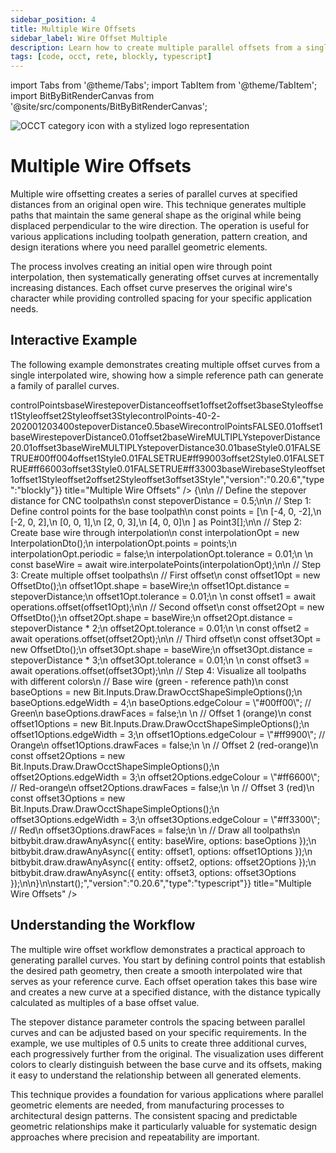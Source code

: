 ```yaml
---
sidebar_position: 4
title: Multiple Wire Offsets
sidebar_label: Wire Offset Multiple
description: Learn how to create multiple parallel offsets from a single open wire using OCCT operations for various design and manufacturing applications.
tags: [code, occt, rete, blockly, typescript]
---
```


import Tabs from '@theme/Tabs';
import TabItem from '@theme/TabItem';
import BitByBitRenderCanvas from '@site/src/components/BitByBitRenderCanvas';

<img 
  class="category-icon-small" 
  src="https://s.bitbybit.dev/assets/icons/white/occt-icon.svg" 
  alt="OCCT category icon with a stylized logo representation" 
  title="OCCT category icon" />

# Multiple Wire Offsets

Multiple wire offsetting creates a series of parallel curves at specified distances from an original open wire. This technique generates multiple paths that maintain the same general shape as the original while being displaced perpendicular to the wire direction. The operation is useful for various applications including toolpath generation, pattern creation, and design iterations where you need parallel geometric elements.

The process involves creating an initial open wire through point interpolation, then systematically generating offset curves at incrementally increasing distances. Each offset curve preserves the original wire's character while providing controlled spacing for your specific application needs.

## Interactive Example

The following example demonstrates creating multiple offset curves from a single interpolated wire, showing how a simple reference path can generate a family of parallel curves.

<Tabs>

<TabItem value="rete" label="Rete">
<BitByBitRenderCanvas
    requireManualStart={true}
    script={{"script":"{\"id\":\"rete-v2-json\",\"nodes\":{\"38ab4551ee8c1af6\":{\"id\":\"38ab4551ee8c1af6\",\"name\":\"bitbybit.lists.createList\",\"customName\":\"create list\",\"data\":{},\"inputs\":{\"listElements\":{\"connections\":[{\"node\":\"p1\",\"output\":\"result\",\"data\":{}},{\"node\":\"p2\",\"output\":\"result\",\"data\":{}},{\"node\":\"p3\",\"output\":\"result\",\"data\":{}},{\"node\":\"p4\",\"output\":\"result\",\"data\":{}},{\"node\":\"p5\",\"output\":\"result\",\"data\":{}}]}},\"position\":[400,200]},\"p1\":{\"id\":\"p1\",\"name\":\"bitbybit.vector.vectorXYZ\",\"customName\":\"point 1\",\"async\":false,\"drawable\":true,\"data\":{\"genericNodeData\":{\"hide\":true,\"oneOnOne\":false,\"flatten\":0,\"forceExecution\":false},\"x\":-4,\"y\":0,\"z\":-2},\"inputs\":{},\"position\":[-190.80902171677602,-389.40998864339485]},\"p2\":{\"id\":\"p2\",\"name\":\"bitbybit.vector.vectorXYZ\",\"customName\":\"point 2\",\"async\":false,\"drawable\":true,\"data\":{\"genericNodeData\":{\"hide\":true,\"oneOnOne\":false,\"flatten\":0,\"forceExecution\":false},\"x\":-2,\"y\":0,\"z\":2},\"inputs\":{},\"position\":[-184.48746508777663,-51.45988709568172]},\"p3\":{\"id\":\"p3\",\"name\":\"bitbybit.vector.vectorXYZ\",\"customName\":\"point 3\",\"async\":false,\"drawable\":true,\"data\":{\"genericNodeData\":{\"hide\":true,\"oneOnOne\":false,\"flatten\":0,\"forceExecution\":false},\"x\":0,\"y\":0,\"z\":1},\"inputs\":{},\"position\":[-182.69518017759944,284.6979295418542]},\"p4\":{\"id\":\"p4\",\"name\":\"bitbybit.vector.vectorXYZ\",\"customName\":\"point 4\",\"async\":false,\"drawable\":true,\"data\":{\"genericNodeData\":{\"hide\":true,\"oneOnOne\":false,\"flatten\":0,\"forceExecution\":false},\"x\":2,\"y\":0,\"z\":3},\"inputs\":{},\"position\":[-178.16590845877727,621.8445930263844]},\"p5\":{\"id\":\"p5\",\"name\":\"bitbybit.vector.vectorXYZ\",\"customName\":\"point 5\",\"async\":false,\"drawable\":true,\"data\":{\"genericNodeData\":{\"hide\":true,\"oneOnOne\":false,\"flatten\":0,\"forceExecution\":false},\"x\":4,\"y\":0,\"z\":0},\"inputs\":{},\"position\":[-177.78626190144908,960.9248052563768]},\"basewire\":{\"id\":\"basewire\",\"name\":\"bitbybit.occt.shapes.wire.interpolatePoints\",\"customName\":\"base wire\",\"async\":true,\"drawable\":true,\"data\":{\"genericNodeData\":{\"hide\":true,\"oneOnOne\":false,\"flatten\":0,\"forceExecution\":false},\"periodic\":false,\"tolerance\":0.01},\"inputs\":{\"points\":{\"connections\":[{\"node\":\"38ab4551ee8c1af6\",\"output\":\"list\",\"data\":{}}]}},\"position\":[798.0752802442432,7.828210074300614]},\"e80cf9124defa4d4\":{\"id\":\"e80cf9124defa4d4\",\"name\":\"bitbybit.math.numberSlider\",\"customName\":\"number slider\",\"data\":{\"options\":{\"min\":0.1,\"max\":2,\"step\":0.1,\"width\":300,\"updateOnDrag\":false},\"number\":2},\"inputs\":{},\"position\":[507.72512479553654,683.9608294997644]},\"offset1\":{\"id\":\"offset1\",\"name\":\"bitbybit.occt.operations.offset\",\"customName\":\"offset 1\",\"async\":true,\"drawable\":true,\"data\":{\"genericNodeData\":{\"hide\":true,\"oneOnOne\":false,\"flatten\":0,\"forceExecution\":false},\"distance\":0.2,\"tolerance\":0.01},\"inputs\":{\"shape\":{\"connections\":[{\"node\":\"basewire\",\"output\":\"result\",\"data\":{}}]},\"distance\":{\"connections\":[{\"node\":\"e80cf9124defa4d4\",\"output\":\"result\",\"data\":{}}]}},\"position\":[1221.466307302009,35.9679552097118]},\"multiply2\":{\"id\":\"multiply2\",\"name\":\"bitbybit.math.twoNrOperation\",\"customName\":\"distance x2\",\"async\":false,\"drawable\":false,\"data\":{\"genericNodeData\":{\"hide\":false,\"oneOnOne\":false,\"flatten\":0,\"forceExecution\":false},\"first\":1,\"second\":1,\"operation\":\"multiply\"},\"inputs\":{\"first\":{\"connections\":[{\"node\":\"e80cf9124defa4d4\",\"output\":\"result\",\"data\":{}}]},\"second\":{\"connections\":[{\"node\":\"two\",\"output\":\"result\",\"data\":{}}]}},\"position\":[1224.7781345357528,420.76788306204287]},\"multiply3\":{\"id\":\"multiply3\",\"name\":\"bitbybit.math.twoNrOperation\",\"customName\":\"distance x3\",\"async\":false,\"drawable\":false,\"data\":{\"genericNodeData\":{\"hide\":false,\"oneOnOne\":false,\"flatten\":0,\"forceExecution\":false},\"first\":1,\"second\":1,\"operation\":\"multiply\"},\"inputs\":{\"first\":{\"connections\":[{\"node\":\"e80cf9124defa4d4\",\"output\":\"result\",\"data\":{}}]},\"second\":{\"connections\":[{\"node\":\"three\",\"output\":\"result\",\"data\":{}}]}},\"position\":[1223.336847020343,763.5274114633796]},\"two\":{\"id\":\"two\",\"name\":\"bitbybit.math.number\",\"customName\":\"2\",\"async\":false,\"drawable\":false,\"data\":{\"genericNodeData\":{\"hide\":false,\"oneOnOne\":false,\"flatten\":0,\"forceExecution\":false},\"number\":2},\"inputs\":{},\"position\":[794.9971478885859,358.9193706214926]},\"three\":{\"id\":\"three\",\"name\":\"bitbybit.math.number\",\"customName\":\"3\",\"async\":false,\"drawable\":false,\"data\":{\"genericNodeData\":{\"hide\":false,\"oneOnOne\":false,\"flatten\":0,\"forceExecution\":false},\"number\":3},\"inputs\":{},\"position\":[776.7709280853388,864.3650074471401]},\"offset2\":{\"id\":\"offset2\",\"name\":\"bitbybit.occt.operations.offset\",\"customName\":\"offset 2\",\"async\":true,\"drawable\":true,\"data\":{\"genericNodeData\":{\"hide\":true,\"oneOnOne\":false,\"flatten\":0,\"forceExecution\":false},\"distance\":0.2,\"tolerance\":0.01},\"inputs\":{\"shape\":{\"connections\":[{\"node\":\"basewire\",\"output\":\"result\",\"data\":{}}]},\"distance\":{\"connections\":[{\"node\":\"multiply2\",\"output\":\"result\",\"data\":{}}]}},\"position\":[1753.5553421737566,-819.7376021048046]},\"offset3\":{\"id\":\"offset3\",\"name\":\"bitbybit.occt.operations.offset\",\"customName\":\"offset 3\",\"async\":true,\"drawable\":true,\"data\":{\"genericNodeData\":{\"hide\":true,\"oneOnOne\":false,\"flatten\":0,\"forceExecution\":false},\"distance\":0.2,\"tolerance\":0.01},\"inputs\":{\"shape\":{\"connections\":[{\"node\":\"basewire\",\"output\":\"result\",\"data\":{}}]},\"distance\":{\"connections\":[{\"node\":\"multiply3\",\"output\":\"result\",\"data\":{}}]}},\"position\":[1755.7551374986147,-412.67129767464064]},\"basestyle\":{\"id\":\"basestyle\",\"name\":\"bitbybit.draw.optionsOcctShapeSimple\",\"customName\":\"base wire style\",\"async\":false,\"drawable\":false,\"data\":{\"genericNodeData\":{\"hide\":false,\"oneOnOne\":false,\"flatten\":0,\"forceExecution\":false},\"precision\":0.01,\"drawFaces\":false,\"faceColour\":\"#ff0000\",\"drawEdges\":true,\"edgeColour\":\"#00ff00\",\"edgeWidth\":10},\"inputs\":{},\"position\":[2185.479415729077,24.660799545770598]},\"offset1style\":{\"id\":\"offset1style\",\"name\":\"bitbybit.draw.optionsOcctShapeSimple\",\"customName\":\"offset 1 style\",\"async\":false,\"drawable\":false,\"data\":{\"genericNodeData\":{\"hide\":false,\"oneOnOne\":false,\"flatten\":0,\"forceExecution\":false},\"precision\":0.01,\"drawFaces\":false,\"faceColour\":\"#ff0000\",\"drawEdges\":true,\"edgeColour\":\"#ff9900\",\"edgeWidth\":10},\"inputs\":{},\"position\":[2185.41761280114,479.95843456556105]},\"offset2style\":{\"id\":\"offset2style\",\"name\":\"bitbybit.draw.optionsOcctShapeSimple\",\"customName\":\"offset 2 style\",\"async\":false,\"drawable\":false,\"data\":{\"genericNodeData\":{\"hide\":false,\"oneOnOne\":false,\"flatten\":0,\"forceExecution\":false},\"precision\":0.01,\"drawFaces\":false,\"faceColour\":\"#ff0000\",\"drawEdges\":true,\"edgeColour\":\"#ff6600\",\"edgeWidth\":10},\"inputs\":{},\"position\":[2189.911568561141,949.1264124123878]},\"offset3style\":{\"id\":\"offset3style\",\"name\":\"bitbybit.draw.optionsOcctShapeSimple\",\"customName\":\"offset 3 style\",\"async\":false,\"drawable\":false,\"data\":{\"genericNodeData\":{\"hide\":false,\"oneOnOne\":false,\"flatten\":0,\"forceExecution\":false},\"precision\":0.01,\"drawFaces\":false,\"faceColour\":\"#ff0000\",\"drawEdges\":true,\"edgeColour\":\"#ff3300\",\"edgeWidth\":10},\"inputs\":{},\"position\":[2198.7405582664474,1412.2906772596061]},\"drawbase\":{\"id\":\"drawbase\",\"name\":\"bitbybit.draw.drawAnyAsync\",\"customName\":\"draw base wire\",\"async\":true,\"drawable\":true,\"data\":{\"genericNodeData\":{\"hide\":false,\"oneOnOne\":false,\"flatten\":0,\"forceExecution\":false}},\"inputs\":{\"entity\":{\"connections\":[{\"node\":\"basewire\",\"output\":\"result\",\"data\":{}}]},\"options\":{\"connections\":[{\"node\":\"basestyle\",\"output\":\"result\",\"data\":{}}]}},\"position\":[2962.5743950324195,-338.5447476522748]},\"drawoffset1\":{\"id\":\"drawoffset1\",\"name\":\"bitbybit.draw.drawAnyAsync\",\"customName\":\"draw offset 1\",\"async\":true,\"drawable\":true,\"data\":{\"genericNodeData\":{\"hide\":false,\"oneOnOne\":false,\"flatten\":0,\"forceExecution\":false}},\"inputs\":{\"entity\":{\"connections\":[{\"node\":\"offset1\",\"output\":\"result\",\"data\":{}}]},\"options\":{\"connections\":[{\"node\":\"offset1style\",\"output\":\"result\",\"data\":{}}]}},\"position\":[2966.944744936546,20.383033435246347]},\"drawoffset2\":{\"id\":\"drawoffset2\",\"name\":\"bitbybit.draw.drawAnyAsync\",\"customName\":\"draw offset 2\",\"async\":true,\"drawable\":true,\"data\":{\"genericNodeData\":{\"hide\":false,\"oneOnOne\":false,\"flatten\":0,\"forceExecution\":false}},\"inputs\":{\"entity\":{\"connections\":[{\"node\":\"offset2\",\"output\":\"result\",\"data\":{}}]},\"options\":{\"connections\":[{\"node\":\"offset2style\",\"output\":\"result\",\"data\":{}}]}},\"position\":[2968.163145515878,374.15611583371833]},\"drawoffset3\":{\"id\":\"drawoffset3\",\"name\":\"bitbybit.draw.drawAnyAsync\",\"customName\":\"draw offset 3\",\"async\":true,\"drawable\":true,\"data\":{\"genericNodeData\":{\"hide\":false,\"oneOnOne\":false,\"flatten\":0,\"forceExecution\":false}},\"inputs\":{\"entity\":{\"connections\":[{\"node\":\"offset3\",\"output\":\"result\",\"data\":{}}]},\"options\":{\"connections\":[{\"node\":\"offset3style\",\"output\":\"result\",\"data\":{}}]}},\"position\":[2971.5181616038944,746.5142215618604]}}}","version":"0.20.6","type":"rete"}}
    title="Multiple Wire Offsets"
    />
</TabItem>

<TabItem value="blockly" label="Blockly">
<BitByBitRenderCanvas
    requireManualStart={true}
    script={{"script":"<xml xmlns=\"https://developers.google.com/blockly/xml\"><variables><variable id=\"controlPoints\">controlPoints</variable><variable id=\"baseWire\">baseWire</variable><variable id=\"stepoverDistance\">stepoverDistance</variable><variable id=\"offset1\">offset1</variable><variable id=\"offset2\">offset2</variable><variable id=\"offset3\">offset3</variable><variable id=\"baseStyle\">baseStyle</variable><variable id=\"offset1Style\">offset1Style</variable><variable id=\"offset2Style\">offset2Style</variable><variable id=\"offset3Style\">offset3Style</variable></variables><block type=\"variables_set\" id=\"points_list\" x=\"50\" y=\"50\"><field name=\"VAR\" id=\"controlPoints\">controlPoints</field><value name=\"VALUE\"><block type=\"lists_create_with\" id=\"points_create\"><mutation items=\"5\"></mutation><value name=\"ADD0\"><block type=\"bitbybit.point.pointXYZ\" id=\"p1\"><value name=\"X\"><block type=\"math_number\" id=\"p1_x\"><field name=\"NUM\">-4</field></block></value><value name=\"Y\"><block type=\"math_number\" id=\"p1_y\"><field name=\"NUM\">0</field></block></value><value name=\"Z\"><block type=\"math_number\" id=\"p1_z\"><field name=\"NUM\">-2</field></block></value></block></value><value name=\"ADD1\"><block type=\"bitbybit.point.pointXYZ\" id=\"p2\"><value name=\"X\"><block type=\"math_number\" id=\"p2_x\"><field name=\"NUM\">-2</field></block></value><value name=\"Y\"><block type=\"math_number\" id=\"p2_y\"><field name=\"NUM\">0</field></block></value><value name=\"Z\"><block type=\"math_number\" id=\"p2_z\"><field name=\"NUM\">2</field></block></value></block></value><value name=\"ADD2\"><block type=\"bitbybit.point.pointXYZ\" id=\"p3\"><value name=\"X\"><block type=\"math_number\" id=\"p3_x\"><field name=\"NUM\">0</field></block></value><value name=\"Y\"><block type=\"math_number\" id=\"p3_y\"><field name=\"NUM\">0</field></block></value><value name=\"Z\"><block type=\"math_number\" id=\"p3_z\"><field name=\"NUM\">1</field></block></value></block></value><value name=\"ADD3\"><block type=\"bitbybit.point.pointXYZ\" id=\"p4\"><value name=\"X\"><block type=\"math_number\" id=\"p4_x\"><field name=\"NUM\">2</field></block></value><value name=\"Y\"><block type=\"math_number\" id=\"p4_y\"><field name=\"NUM\">0</field></block></value><value name=\"Z\"><block type=\"math_number\" id=\"p4_z\"><field name=\"NUM\">3</field></block></value></block></value><value name=\"ADD4\"><block type=\"bitbybit.point.pointXYZ\" id=\"p5\"><value name=\"X\"><block type=\"math_number\" id=\"p5_x\"><field name=\"NUM\">4</field></block></value><value name=\"Y\"><block type=\"math_number\" id=\"p5_y\"><field name=\"NUM\">0</field></block></value><value name=\"Z\"><block type=\"math_number\" id=\"p5_z\"><field name=\"NUM\">0</field></block></value></block></value></block></value><next><block type=\"variables_set\" id=\"stepover_set\" x=\"50\" y=\"150\"><field name=\"VAR\" id=\"stepoverDistance\">stepoverDistance</field><value name=\"VALUE\"><block type=\"math_number\" id=\"stepover_value\"><field name=\"NUM\">0.5</field></block></value><next><block type=\"variables_set\" id=\"base_wire_create\" x=\"50\" y=\"250\"><field name=\"VAR\" id=\"baseWire\">baseWire</field><value name=\"VALUE\"><block type=\"bitbybit.occt.shapes.wire.interpolatePoints\" id=\"base_wire\"><value name=\"Points\"><block type=\"variables_get\" id=\"get_points\"><field name=\"VAR\" id=\"controlPoints\">controlPoints</field></block></value><value name=\"Periodic\"><block type=\"logic_boolean\" id=\"base_periodic\"><field name=\"BOOL\">FALSE</field></block></value><value name=\"Tolerance\"><block type=\"math_number\" id=\"base_tolerance\"><field name=\"NUM\">0.01</field></block></value></block></value><next><block type=\"variables_set\" id=\"offset1_create\" x=\"50\" y=\"350\"><field name=\"VAR\" id=\"offset1\">offset1</field><value name=\"VALUE\"><block type=\"bitbybit.occt.operations.offset\" id=\"offset_1\"><value name=\"Shape\"><block type=\"variables_get\" id=\"get_base_wire\"><field name=\"VAR\" id=\"baseWire\">baseWire</field></block></value><value name=\"Distance\"><block type=\"variables_get\" id=\"get_stepover\"><field name=\"VAR\" id=\"stepoverDistance\">stepoverDistance</field></block></value><value name=\"Tolerance\"><block type=\"math_number\" id=\"offset1_tolerance\"><field name=\"NUM\">0.01</field></block></value></block></value><next><block type=\"variables_set\" id=\"offset2_create\" x=\"50\" y=\"450\"><field name=\"VAR\" id=\"offset2\">offset2</field><value name=\"VALUE\"><block type=\"bitbybit.occt.operations.offset\" id=\"offset_2\"><value name=\"Shape\"><block type=\"variables_get\" id=\"get_base_wire2\"><field name=\"VAR\" id=\"baseWire\">baseWire</field></block></value><value name=\"Distance\"><block type=\"math_arithmetic\" id=\"distance2\"><field name=\"OP\">MULTIPLY</field><value name=\"A\"><block type=\"variables_get\" id=\"get_stepover2\"><field name=\"VAR\" id=\"stepoverDistance\">stepoverDistance</field></block></value><value name=\"B\"><block type=\"math_number\" id=\"mult2\"><field name=\"NUM\">2</field></block></value></block></value><value name=\"Tolerance\"><block type=\"math_number\" id=\"offset2_tolerance\"><field name=\"NUM\">0.01</field></block></value></block></value><next><block type=\"variables_set\" id=\"offset3_create\" x=\"50\" y=\"550\"><field name=\"VAR\" id=\"offset3\">offset3</field><value name=\"VALUE\"><block type=\"bitbybit.occt.operations.offset\" id=\"offset_3\"><value name=\"Shape\"><block type=\"variables_get\" id=\"get_base_wire3\"><field name=\"VAR\" id=\"baseWire\">baseWire</field></block></value><value name=\"Distance\"><block type=\"math_arithmetic\" id=\"distance3\"><field name=\"OP\">MULTIPLY</field><value name=\"A\"><block type=\"variables_get\" id=\"get_stepover3\"><field name=\"VAR\" id=\"stepoverDistance\">stepoverDistance</field></block></value><value name=\"B\"><block type=\"math_number\" id=\"mult3\"><field name=\"NUM\">3</field></block></value></block></value><value name=\"Tolerance\"><block type=\"math_number\" id=\"offset3_tolerance\"><field name=\"NUM\">0.01</field></block></value></block></value><next><block type=\"variables_set\" id=\"base_style_create\" x=\"50\" y=\"650\"><field name=\"VAR\" id=\"baseStyle\">baseStyle</field><value name=\"VALUE\"><block type=\"bitbybit.draw.optionsOcctShapeSimple\" id=\"base_style\"><value name=\"Precision\"><block type=\"math_number\" id=\"base_precision\"><field name=\"NUM\">0.01</field></block></value><value name=\"DrawFaces\"><block type=\"logic_boolean\" id=\"base_drawfaces\"><field name=\"BOOL\">FALSE</field></block></value><value name=\"DrawEdges\"><block type=\"logic_boolean\" id=\"base_drawedges\"><field name=\"BOOL\">TRUE</field></block></value><value name=\"EdgeColour\"><block type=\"colour_picker\" id=\"base_edgecolor\"><field name=\"COLOUR\">#00ff00</field></block></value><value name=\"EdgeWidth\"><block type=\"math_number\" id=\"base_edgewidth\"><field name=\"NUM\">4</field></block></value></block></value><next><block type=\"variables_set\" id=\"offset1_style_create\" x=\"50\" y=\"750\"><field name=\"VAR\" id=\"offset1Style\">offset1Style</field><value name=\"VALUE\"><block type=\"bitbybit.draw.optionsOcctShapeSimple\" id=\"offset1_style\"><value name=\"Precision\"><block type=\"math_number\" id=\"offset1_precision\"><field name=\"NUM\">0.01</field></block></value><value name=\"DrawFaces\"><block type=\"logic_boolean\" id=\"offset1_drawfaces\"><field name=\"BOOL\">FALSE</field></block></value><value name=\"DrawEdges\"><block type=\"logic_boolean\" id=\"offset1_drawedges\"><field name=\"BOOL\">TRUE</field></block></value><value name=\"EdgeColour\"><block type=\"colour_picker\" id=\"offset1_edgecolor\"><field name=\"COLOUR\">#ff9900</field></block></value><value name=\"EdgeWidth\"><block type=\"math_number\" id=\"offset1_edgewidth\"><field name=\"NUM\">3</field></block></value></block></value><next><block type=\"variables_set\" id=\"offset2_style_create\" x=\"50\" y=\"850\"><field name=\"VAR\" id=\"offset2Style\">offset2Style</field><value name=\"VALUE\"><block type=\"bitbybit.draw.optionsOcctShapeSimple\" id=\"offset2_style\"><value name=\"Precision\"><block type=\"math_number\" id=\"offset2_precision\"><field name=\"NUM\">0.01</field></block></value><value name=\"DrawFaces\"><block type=\"logic_boolean\" id=\"offset2_drawfaces\"><field name=\"BOOL\">FALSE</field></block></value><value name=\"DrawEdges\"><block type=\"logic_boolean\" id=\"offset2_drawedges\"><field name=\"BOOL\">TRUE</field></block></value><value name=\"EdgeColour\"><block type=\"colour_picker\" id=\"offset2_edgecolor\"><field name=\"COLOUR\">#ff6600</field></block></value><value name=\"EdgeWidth\"><block type=\"math_number\" id=\"offset2_edgewidth\"><field name=\"NUM\">3</field></block></value></block></value><next><block type=\"variables_set\" id=\"offset3_style_create\" x=\"50\" y=\"950\"><field name=\"VAR\" id=\"offset3Style\">offset3Style</field><value name=\"VALUE\"><block type=\"bitbybit.draw.optionsOcctShapeSimple\" id=\"offset3_style\"><value name=\"Precision\"><block type=\"math_number\" id=\"offset3_precision\"><field name=\"NUM\">0.01</field></block></value><value name=\"DrawFaces\"><block type=\"logic_boolean\" id=\"offset3_drawfaces\"><field name=\"BOOL\">FALSE</field></block></value><value name=\"DrawEdges\"><block type=\"logic_boolean\" id=\"offset3_drawedges\"><field name=\"BOOL\">TRUE</field></block></value><value name=\"EdgeColour\"><block type=\"colour_picker\" id=\"offset3_edgecolor\"><field name=\"COLOUR\">#ff3300</field></block></value><value name=\"EdgeWidth\"><block type=\"math_number\" id=\"offset3_edgewidth\"><field name=\"NUM\">3</field></block></value></block></value><next><block type=\"bitbybit.draw.drawAnyAsyncNoReturn\" id=\"draw_base\" x=\"50\" y=\"1050\"><value name=\"Entity\"><block type=\"variables_get\" id=\"get_base_for_draw\"><field name=\"VAR\" id=\"baseWire\">baseWire</field></block></value><value name=\"Options\"><block type=\"variables_get\" id=\"get_base_style\"><field name=\"VAR\" id=\"baseStyle\">baseStyle</field></block></value><next><block type=\"bitbybit.draw.drawAnyAsyncNoReturn\" id=\"draw_offset1\" x=\"50\" y=\"1150\"><value name=\"Entity\"><block type=\"variables_get\" id=\"get_offset1_for_draw\"><field name=\"VAR\" id=\"offset1\">offset1</field></block></value><value name=\"Options\"><block type=\"variables_get\" id=\"get_offset1_style\"><field name=\"VAR\" id=\"offset1Style\">offset1Style</field></block></value><next><block type=\"bitbybit.draw.drawAnyAsyncNoReturn\" id=\"draw_offset2\" x=\"50\" y=\"1250\"><value name=\"Entity\"><block type=\"variables_get\" id=\"get_offset2_for_draw\"><field name=\"VAR\" id=\"offset2\">offset2</field></block></value><value name=\"Options\"><block type=\"variables_get\" id=\"get_offset2_style\"><field name=\"VAR\" id=\"offset2Style\">offset2Style</field></block></value><next><block type=\"bitbybit.draw.drawAnyAsyncNoReturn\" id=\"draw_offset3\" x=\"50\" y=\"1350\"><value name=\"Entity\"><block type=\"variables_get\" id=\"get_offset3_for_draw\"><field name=\"VAR\" id=\"offset3\">offset3</field></block></value><value name=\"Options\"><block type=\"variables_get\" id=\"get_offset3_style\"><field name=\"VAR\" id=\"offset3Style\">offset3Style</field></block></value></block></next></block></next></block></next></block></next></block></next></block></next></block></next></block></next></block></next></block></next></block></next></block></next></block></next></block></xml>","version":"0.20.6","type":"blockly"}}
    title="Multiple Wire Offsets"
    />
</TabItem>

<TabItem value="typescript" label="TypeScript">
<BitByBitRenderCanvas
    requireManualStart={true}
    script={{"script":"// Import required modules for wire creation and operations\nconst { wire } = bitbybit.occt.shapes;\nconst { operations } = bitbybit.occt;\n// Import DTOs for interpolation and offset operations\nconst { InterpolationDto, OffsetDto } = Bit.Inputs.OCCT;\ntype TopoDSWirePointer = Bit.Inputs.OCCT.TopoDSWirePointer;\ntype Point3 = Bit.Inputs.Base.Point3;\n\nconst start = async () => {\n\n    // Define the stepover distance for CNC toolpaths\n    const stepoverDistance = 0.5;\n\n    // Step 1: Define control points for the base toolpath\n    const points = [\n        [-4, 0, -2],\n        [-2, 0, 2],\n        [0, 0, 1],\n        [2, 0, 3],\n        [4, 0, 0]\n    ] as Point3[];\n\n    // Step 2: Create base wire through interpolation\n    const interpolationOpt = new InterpolationDto();\n    interpolationOpt.points = points;\n    interpolationOpt.periodic = false;\n    interpolationOpt.tolerance = 0.01;\n    \n    const baseWire = await wire.interpolatePoints(interpolationOpt);\n\n    // Step 3: Create multiple offset toolpaths\n    // First offset\n    const offset1Opt = new OffsetDto<TopoDSWirePointer, any>();\n    offset1Opt.shape = baseWire;\n    offset1Opt.distance = stepoverDistance;\n    offset1Opt.tolerance = 0.01;\n    \n    const offset1 = await operations.offset(offset1Opt);\n\n    // Second offset\n    const offset2Opt = new OffsetDto<TopoDSWirePointer, any>();\n    offset2Opt.shape = baseWire;\n    offset2Opt.distance = stepoverDistance * 2;\n    offset2Opt.tolerance = 0.01;\n    \n    const offset2 = await operations.offset(offset2Opt);\n\n    // Third offset\n    const offset3Opt = new OffsetDto<TopoDSWirePointer, any>();\n    offset3Opt.shape = baseWire;\n    offset3Opt.distance = stepoverDistance * 3;\n    offset3Opt.tolerance = 0.01;\n    \n    const offset3 = await operations.offset(offset3Opt);\n\n    // Step 4: Visualize all toolpaths with different colors\n    // Base wire (green - reference path)\n    const baseOptions = new Bit.Inputs.Draw.DrawOcctShapeSimpleOptions();\n    baseOptions.edgeWidth = 4;\n    baseOptions.edgeColour = \"#00ff00\"; // Green\n    baseOptions.drawFaces = false;\n    \n    // Offset 1 (orange)\n    const offset1Options = new Bit.Inputs.Draw.DrawOcctShapeSimpleOptions();\n    offset1Options.edgeWidth = 3;\n    offset1Options.edgeColour = \"#ff9900\"; // Orange\n    offset1Options.drawFaces = false;\n    \n    // Offset 2 (red-orange)\n    const offset2Options = new Bit.Inputs.Draw.DrawOcctShapeSimpleOptions();\n    offset2Options.edgeWidth = 3;\n    offset2Options.edgeColour = \"#ff6600\"; // Red-orange\n    offset2Options.drawFaces = false;\n    \n    // Offset 3 (red)\n    const offset3Options = new Bit.Inputs.Draw.DrawOcctShapeSimpleOptions();\n    offset3Options.edgeWidth = 3;\n    offset3Options.edgeColour = \"#ff3300\"; // Red\n    offset3Options.drawFaces = false;\n    \n    // Draw all toolpaths\n    bitbybit.draw.drawAnyAsync({ entity: baseWire, options: baseOptions });\n    bitbybit.draw.drawAnyAsync({ entity: offset1, options: offset1Options });\n    bitbybit.draw.drawAnyAsync({ entity: offset2, options: offset2Options });\n    bitbybit.draw.drawAnyAsync({ entity: offset3, options: offset3Options });\n\n}\n\nstart();","version":"0.20.6","type":"typescript"}}
    title="Multiple Wire Offsets"
    />
</TabItem>
</Tabs>

## Understanding the Workflow

The multiple wire offset workflow demonstrates a practical approach to generating parallel curves. You start by defining control points that establish the desired path geometry, then create a smooth interpolated wire that serves as your reference curve. Each offset operation takes this base wire and creates a new curve at a specified distance, with the distance typically calculated as multiples of a base offset value.

The stepover distance parameter controls the spacing between parallel curves and can be adjusted based on your specific requirements. In the example, we use multiples of 0.5 units to create three additional curves, each progressively further from the original. The visualization uses different colors to clearly distinguish between the base curve and its offsets, making it easy to understand the relationship between all generated elements.

This technique provides a foundation for various applications where parallel geometric elements are needed, from manufacturing processes to architectural design patterns. The consistent spacing and predictable geometric relationships make it particularly valuable for systematic design approaches where precision and repeatability are important.
